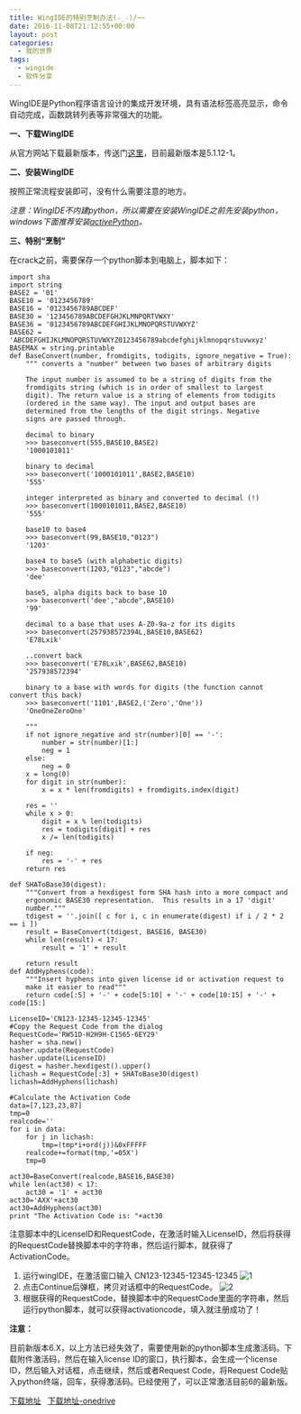 ```yaml
---
title: WingIDE的特别烹制办法(☆_☆)/~~
date: 2016-11-08T21:12:55+00:00
layout: post
categories:
  - 我的世界
tags:
  - wingide
  - 软件分享
---
```

WingIDE是Python程序语言设计的集成开发环境，具有语法标签高亮显示，命令自动完成，函数跳转列表等非常强大的功能。

**一、下载WingIDE**

从官方网站下载最新版本，传送门[这里](http://wingware.com/)，目前最新版本是5.1.12-1。

**二、安装WingIDE**

按照正常流程安装即可，没有什么需要注意的地方。

_注意：WingIDE不内建python，所以需要在安装WingIDE之前先安装python，windows下面推荐安装[activePython](http://www.activestate.com/activepython)。_
<!--more-->
**三、特别“烹制”**

在crack之前，需要保存一个python脚本到电脑上，脚本如下：
```
import sha
import string
BASE2 = '01'
BASE10 = '0123456789'
BASE16 = '0123456789ABCDEF'
BASE30 = '123456789ABCDEFGHJKLMNPQRTVWXY'
BASE36 = '0123456789ABCDEFGHIJKLMNOPQRSTUVWXYZ'
BASE62 = 'ABCDEFGHIJKLMNOPQRSTUVWXYZ0123456789abcdefghijklmnopqrstuvwxyz'
BASEMAX = string.printable
def BaseConvert(number, fromdigits, todigits, ignore_negative = True):
    """ converts a "number" between two bases of arbitrary digits

    The input number is assumed to be a string of digits from the
    fromdigits string (which is in order of smallest to largest
    digit). The return value is a string of elements from todigits
    (ordered in the same way). The input and output bases are
    determined from the lengths of the digit strings. Negative
    signs are passed through.

    decimal to binary
    >>> baseconvert(555,BASE10,BASE2)
    '1000101011'

    binary to decimal
    >>> baseconvert('1000101011',BASE2,BASE10)
    '555'

    integer interpreted as binary and converted to decimal (!)
    >>> baseconvert(1000101011,BASE2,BASE10)
    '555'

    base10 to base4
    >>> baseconvert(99,BASE10,"0123")
    '1203'

    base4 to base5 (with alphabetic digits)
    >>> baseconvert(1203,"0123","abcde")
    'dee'

    base5, alpha digits back to base 10
    >>> baseconvert('dee',"abcde",BASE10)
    '99'

    decimal to a base that uses A-Z0-9a-z for its digits
    >>> baseconvert(257938572394L,BASE10,BASE62)
    'E78Lxik'

    ..convert back
    >>> baseconvert('E78Lxik',BASE62,BASE10)
    '257938572394'

    binary to a base with words for digits (the function cannot convert this back)
    >>> baseconvert('1101',BASE2,('Zero','One'))
    'OneOneZeroOne'

    """
    if not ignore_negative and str(number)[0] == '-':
        number = str(number)[1:]
        neg = 1
    else:
        neg = 0
    x = long(0)
    for digit in str(number):
        x = x * len(fromdigits) + fromdigits.index(digit)

    res = ''
    while x > 0:
        digit = x % len(todigits)
        res = todigits[digit] + res
        x /= len(todigits)

    if neg:
        res = '-' + res
    return res

def SHAToBase30(digest):
    """Convert from a hexdigest form SHA hash into a more compact and
    ergonomic BASE30 representation.  This results in a 17 'digit'
    number."""
    tdigest = ''.join([ c for i, c in enumerate(digest) if i / 2 * 2 == i ])
    result = BaseConvert(tdigest, BASE16, BASE30)
    while len(result) < 17:
        result = '1' + result

    return result
def AddHyphens(code):
    """Insert hyphens into given license id or activation request to
    make it easier to read"""
    return code[:5] + '-' + code[5:10] + '-' + code[10:15] + '-' + code[15:]

LicenseID='CN123-12345-12345-12345'
#Copy the Request Code from the dialog
RequestCode='RW51D-H2H9H-C1565-6EY29'
hasher = sha.new()
hasher.update(RequestCode)
hasher.update(LicenseID)
digest = hasher.hexdigest().upper()
lichash = RequestCode[:3] + SHAToBase30(digest)
lichash=AddHyphens(lichash)

#Calculate the Activation Code
data=[7,123,23,87]
tmp=0
realcode=''
for i in data:
    for j in lichash:
        tmp=(tmp*i+ord(j))&0xFFFFF
    realcode+=format(tmp,'=05X')
    tmp=0

act30=BaseConvert(realcode,BASE16,BASE30)
while len(act30) < 17:
    act30 = '1' + act30
act30='AXX'+act30
act30=AddHyphens(act30)
print "The Activation Code is: "+act30
```

注意脚本中的LicenseID和RequestCode，在激活时输入LicenseID，然后将获得的RequestCode替换脚本中的字符串，然后运行脚本，就获得了ActivationCode。

1. 运行wingIDE，在激活窗口输入 CN123-12345-12345-12345
![1](https://res.cloudinary.com/the-backyard-of-stanley/image/upload/v1478581543/042514_0349_WingIDE1_ojutgi.png)
2. 点击Continue后弹框，拷贝对话框中的RequestCode。
![2](https://res.cloudinary.com/the-backyard-of-stanley/image/upload/v1478581683/042514_0349_WingIDE2_lds8pp.png)
3. 根据获得的RequestCode，替换脚本中的RequestCode里面的字符串，然后运行python脚本，就可以获得activationcode，填入就注册成功了！

**注意：**

目前新版本6.X，以上方法已经失效了，需要使用新的python脚本生成激活码。下载附件激活码，然后在输入license ID的窗口，执行脚本，会生成一个license ID，然后输入对话框，点击继续，然后或者Request Code，将Request Code贴入python终端，回车，获得激活码。已经使用了，可以正常激活目前6的最新版。

[下载地址](http://www.easysend.to/3eq)   [下载地址-onedrive](https://1drv.ms/u/s!Amx6iioDg2ithHErwisuK6Pvwnn6)